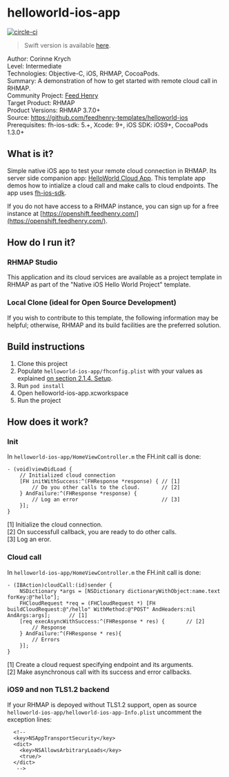 # helloworld-ios-app

[![circle-ci](https://img.shields.io/circleci/project/github/feedhenry-templates/helloworld-ios/master.svg)](https://circleci.com/gh/feedhenry-templates/helloworld-ios)

> Swift version is available [here](https://github.com/feedhenry-templates/helloworld-ios-swift).

Author: Corinne Krych   
Level: Intermediate   
Technologies: Objective-C, iOS, RHMAP, CocoaPods.   
Summary: A demonstration of how to get started with remote cloud call in RHMAP.   
Community Project: [Feed Henry](http://feedhenry.org)   
Target Product: RHMAP   
Product Versions: RHMAP 3.7.0+   
Source: https://github.com/feedhenry-templates/helloworld-ios   
Prerequisites: fh-ios-sdk: 5.+, Xcode: 9+, iOS SDK: iOS9+, CocoaPods 1.3.0+   

## What is it?

Simple native iOS app to test your remote cloud connection in RHMAP. Its server side companion app: [HelloWorld Cloud App](https://github.com/feedhenry-templates/helloworld-cloud). This template app demos how to intialize a cloud call and make calls to cloud endpoints. The app uses [fh-ios-sdk](https://github.com/feedhenry/fh-ios-sdk).

If you do not have access to a RHMAP instance, you can sign up for a free instance at [https://openshift.feedhenry.com/](https://openshift.feedhenry.com/).

## How do I run it?  

### RHMAP Studio

This application and its cloud services are available as a project template in RHMAP as part of the "Native iOS Hello World Project" template.

### Local Clone (ideal for Open Source Development)

If you wish to contribute to this template, the following information may be helpful; otherwise, RHMAP and its build facilities are the preferred solution.

## Build instructions

1. Clone this project
1. Populate ```helloworld-ios-app/fhconfig.plist``` with your values as explained [on section 2.1.4. Setup](https://access.redhat.com/documentation/en/red-hat-mobile-application-platform-hosted/3/paged/client-sdk/chapter-2-native-ios-objective-c).
1. Run ```pod install``` 
1. Open helloworld-ios-app.xcworkspace
1. Run the project
 
## How does it work?

### Init

In ```helloworld-ios-app/HomeViewController.m``` the FH.init call is done:

```
- (void)viewDidLoad {  
    // Initialized cloud connection
    [FH initWithSuccess:^(FHResponse *response) { // [1] 
        // Do you other calls to the cloud.       // [2]
    } AndFailure:^(FHResponse *response) {
        // Log an error                           // [3]
    }];
}

```

[1] Initialize the cloud connection.   
[2] On successfull callback, you are ready to do other calls.   
[3] Log an eror.   

### Cloud call

In ```helloworld-ios-app/HomeViewController.m``` the FH.init call is done:

```
- (IBAction)cloudCall:(id)sender {
    NSDictionary *args = [NSDictionary dictionaryWithObject:name.text forKey:@"hello"];
    FHCloudRequest *req = (FHCloudRequest *) [FH buildCloudRequest:@"/hello" WithMethod:@"POST" AndHeaders:nil AndArgs:args];      // [1]  
    [req execAsyncWithSuccess:^(FHResponse * res) {       // [2]
        // Response
    } AndFailure:^(FHResponse * res){
        // Errors
    }];
}
```

[1] Create a cloud request specifying endpoint and its arguments.   
[2] Make asynchronous call with its success and error callbacks.   

### iOS9 and non TLS1.2 backend

If your RHMAP is depoyed without TLS1.2 support, open as source  ```helloworld-ios-app/helloworld-ios-app-Info.plist``` uncomment the exception lines:

```
  <!--
  <key>NSAppTransportSecurity</key>
  <dict>
    <key>NSAllowsArbitraryLoads</key>
    <true/>
  </dict>
   -->
```
